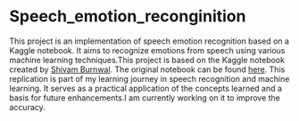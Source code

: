 # Speech_emotion_reconginition
This project is an implementation of speech emotion recognition based on a Kaggle notebook. It aims to recognize emotions from speech using various machine learning techniques.This project is based on the Kaggle notebook created by [Shivam Burnwal](https://www.kaggle.com/shivamburnwal). The original notebook can be found [here](https://www.kaggle.com/code/shivamburnwal/speech-emotion-recognition/notebook). This replication is part of my learning journey in speech recognition and machine learning. It serves as a practical application of the concepts learned and a basis for future enhancements.I am currently working on it to improve the accuracy. 
